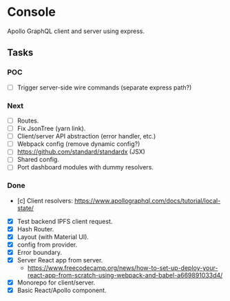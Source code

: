 # Console

Apollo GraphQL client and server using express.

## Tasks

### POC

- [ ] Trigger server-side wire commands (separate express path?)

### Next

- [ ] Routes.
- [ ] Fix JsonTree (yarn link).
- [ ] Client/server API abstraction (error handler, etc.)
- [ ] Webpack config (remove dynamic config?)
- [ ] https://github.com/standard/standardx (JSX)
- [ ] Shared config.
- [ ] Port dashboard modules with dummy resolvers.

### Done

- [c] Client resolvers: https://www.apollographql.com/docs/tutorial/local-state/
- [x] Test backend IPFS client request.
- [x] Hash Router.
- [x] Layout (with Material UI).
- [x] config from provider.
- [x] Error boundary.
- [x] Server React app from server.
    - https://www.freecodecamp.org/news/how-to-set-up-deploy-your-react-app-from-scratch-using-webpack-and-babel-a669891033d4/
- [x] Monorepo for client/server.
- [x] Basic React/Apollo component.
